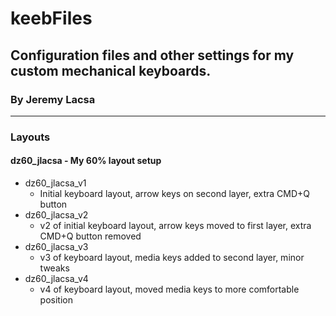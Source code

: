 # keebFiles
## Configuration files and other settings for my custom mechanical keyboards.
### By Jeremy Lacsa

--------------------

### Layouts

#### dz60_jlacsa - My 60% layout setup

- dz60_jlacsa_v1
  - Initial keyboard layout, arrow keys on second layer, extra CMD+Q button
- dz60_jlacsa_v2
  - v2 of initial keyboard layout, arrow keys moved to first layer, extra CMD+Q button removed
- dz60_jlacsa_v3
  - v3 of keyboard layout, media keys added to second layer, minor tweaks
- dz60_jlacsa_v4
  - v4 of keyboard layout, moved media keys to more comfortable position

